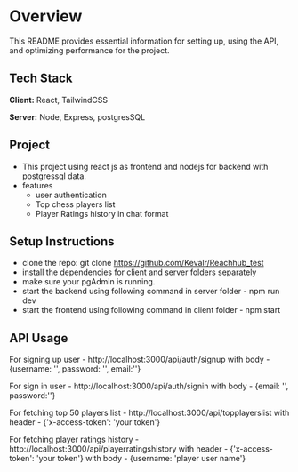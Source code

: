 
# Overview
This README provides essential information for setting up, using the API, and optimizing performance for the project.

## Tech Stack
**Client:** React, TailwindCSS

**Server:** Node, Express, postgresSQL

## Project 
- This project using react js as frontend and nodejs for backend with postgressql data. 
- features 
    - user authentication
    - Top chess players list
    - Player Ratings history in chat format

## Setup Instructions
- clone the repo: git clone https://github.com/Kevalr/Reachhub_test
- install the dependencies for client and server folders separately
- make sure your pgAdmin is running.
- start the backend using following command in server folder - npm run dev
- start the frontend using following command in client folder - npm start

## API Usage

For signing up user - http://localhost:3000/api/auth/signup
with body - {username: '', password: '', email:''}

For sign in user - http://localhost:3000/api/auth/signin
with body - {email: '', password:''}

For fetching top 50 players list - http://localhost:3000/api/topplayerslist
with header - {'x-access-token': 'your token'}

For fetching player ratings history - http://localhost:3000/api/playerratingshistory
with header - {'x-access-token': 'your token'}
with body - {username: 'player user name'}





